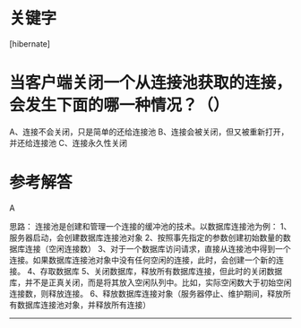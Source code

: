 # 关键字

 \[hibernate\] 


# 当客户端关闭一个从连接池获取的连接，会发生下面的哪一种情况？（）
A、连接不会关闭，只是简单的还给连接池
B、连接会被关闭，但又被重新打开，并还给连接池
C、连接永久性关闭

# 参考解答

A

思路：
连接池是创建和管理一个连接的缓冲池的技术。以数据库连接池为例：
1、服务器启动，会创建数据库连接池对象
2、按照事先指定的参数创建初始数量的数据库连接（空闲连接数）
3、对于一个数据库访问请求，直接从连接池中得到一个连接。如果数据库连接池对象中没有任何空闲的连接，此时，会创建一个新的连接。
4、存取数据库
5、关闭数据库，释放所有数据库连接，但此时的关闭数据库，并不是正真关闭，而是将其放入空闲队列中。比如，实际空闲数大于初始空闲连接数，则释放连接。
6、释放数据库连接对象（服务器停止、维护期间，释放所有数据库连接池对象，并释放所有连接）

---

